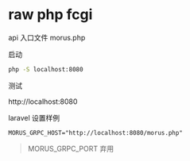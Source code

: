 # raw php fcgi

api 入口文件 morus.php

启动

```bash
php -S localhost:8080
```

测试

http://localhost:8080

laravel 设置样例

```
MORUS_GRPC_HOST="http://localhost:8080/morus.php"
```

> MORUS_GRPC_PORT 弃用
